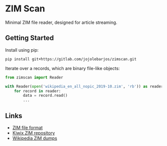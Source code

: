 
# ZIM Scan

Minimal ZIM file reader, designed for article streaming.


## Getting Started

Install using pip:

```
pip install git+https://gitlab.com/jojolebarjos/zimscan.git
```

Iterate over a records, which are binary file-like objects:

```python
from zimscan import Reader

with Reader(open('wikipedia_en_all_nopic_2019-10.zim', 'rb')) as reader:
    for record in reader:
        data = record.read()
        ...
```


## Links

 * [ZIM file format](https://openzim.org/wiki/ZIM_file_format)
 * [Kiwix ZIM repository](http://download.kiwix.org/zim/)
 * [Wikipedia ZIM dumps](https://dumps.wikimedia.org/other/kiwix/zim/wikipedia/)
